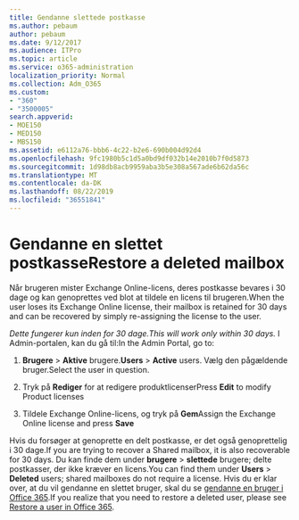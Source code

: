```yaml
---
title: Gendanne slettede postkasse
ms.author: pebaum
author: pebaum
ms.date: 9/12/2017
ms.audience: ITPro
ms.topic: article
ms.service: o365-administration
localization_priority: Normal
ms.collection: Adm_O365
ms.custom:
- "360"
- "3500005"
search.appverid:
- MOE150
- MED150
- MBS150
ms.assetid: e6112a76-bbb6-4c22-b2e6-690b004d92d4
ms.openlocfilehash: 9fc1980b5c1d5a0bd9df032b14e2010b7f0d5873
ms.sourcegitcommit: 1d98db8acb9959aba3b5e308a567ade6b62da56c
ms.translationtype: MT
ms.contentlocale: da-DK
ms.lasthandoff: 08/22/2019
ms.locfileid: "36551841"
---
```

# <a name="restore-a-deleted-mailbox"></a><span data-ttu-id="c3b3b-102">Gendanne en slettet postkasse</span><span class="sxs-lookup"><span data-stu-id="c3b3b-102">Restore a deleted mailbox</span></span>

<span data-ttu-id="c3b3b-103">Når brugeren mister Exchange Online-licens, deres postkasse bevares i 30 dage og kan genoprettes ved blot at tildele en licens til brugeren.</span><span class="sxs-lookup"><span data-stu-id="c3b3b-103">When the user loses its Exchange Online license, their mailbox is retained for 30 days and can be recovered by simply re-assigning the license to the user.</span></span>
  
 <span data-ttu-id="c3b3b-104">*Dette fungerer kun inden for 30 dage.*</span><span class="sxs-lookup"><span data-stu-id="c3b3b-104">*This will work only within 30 days.*</span></span>  <span data-ttu-id="c3b3b-105">I Admin-portalen, kan du gå til:</span><span class="sxs-lookup"><span data-stu-id="c3b3b-105">In the Admin Portal, go to:</span></span>
  
1. <span data-ttu-id="c3b3b-106">**Brugere** \> **Aktive** brugere.</span><span class="sxs-lookup"><span data-stu-id="c3b3b-106">**Users** \> **Active** users.</span></span> <span data-ttu-id="c3b3b-107">Vælg den pågældende bruger.</span><span class="sxs-lookup"><span data-stu-id="c3b3b-107">Select the user in question.</span></span>

2. <span data-ttu-id="c3b3b-108">Tryk på **Rediger** for at redigere produktlicenser</span><span class="sxs-lookup"><span data-stu-id="c3b3b-108">Press **Edit** to modify Product licenses</span></span>

3. <span data-ttu-id="c3b3b-109">Tildele Exchange Online-licens, og tryk på **Gem**</span><span class="sxs-lookup"><span data-stu-id="c3b3b-109">Assign the Exchange Online license and press **Save**</span></span>

<span data-ttu-id="c3b3b-110">Hvis du forsøger at genoprette en delt postkasse, er det også genoprettelig i 30 dage.</span><span class="sxs-lookup"><span data-stu-id="c3b3b-110">If you are trying to recover a Shared mailbox, it is also recoverable for 30 days.</span></span> <span data-ttu-id="c3b3b-111">Du kan finde dem under **brugere** \> **slettede** brugere; delte postkasser, der ikke kræver en licens.</span><span class="sxs-lookup"><span data-stu-id="c3b3b-111">You can find them under **Users** \> **Deleted** users; shared mailboxes do not require a license.</span></span> <span data-ttu-id="c3b3b-112">Hvis du er klar over, at du vil gendanne en slettet bruger, skal du se [gendanne en bruger i Office 365](https://docs.microsoft.com/office365/admin/add-users/restore-user).</span><span class="sxs-lookup"><span data-stu-id="c3b3b-112">If you realize that you need to restore a deleted user, please see [Restore a user in Office 365](https://docs.microsoft.com/office365/admin/add-users/restore-user).</span></span>
  